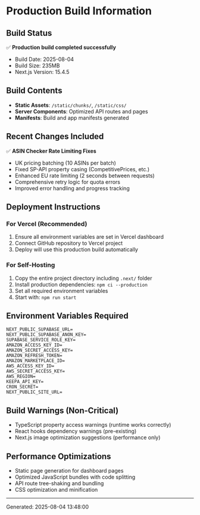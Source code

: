 # Production Build Information

## Build Status
✅ **Production build completed successfully**
- Build Date: 2025-08-04
- Build Size: 235MB
- Next.js Version: 15.4.5

## Build Contents
- **Static Assets**: `/static/chunks/`, `/static/css/`
- **Server Components**: Optimized API routes and pages
- **Manifests**: Build and app manifests generated

## Recent Changes Included
✅ **ASIN Checker Rate Limiting Fixes**
- UK pricing batching (10 ASINs per batch)
- Fixed SP-API property casing (CompetitivePrices, etc.)
- Enhanced EU rate limiting (2 seconds between requests)
- Comprehensive retry logic for quota errors
- Improved error handling and progress tracking

## Deployment Instructions

### For Vercel (Recommended)
1. Ensure all environment variables are set in Vercel dashboard
2. Connect GitHub repository to Vercel project
3. Deploy will use this production build automatically

### For Self-Hosting
1. Copy the entire project directory including `.next/` folder
2. Install production dependencies: `npm ci --production`
3. Set all required environment variables
4. Start with: `npm run start`

## Environment Variables Required
```
NEXT_PUBLIC_SUPABASE_URL=
NEXT_PUBLIC_SUPABASE_ANON_KEY=
SUPABASE_SERVICE_ROLE_KEY=
AMAZON_ACCESS_KEY_ID=
AMAZON_SECRET_ACCESS_KEY=
AMAZON_REFRESH_TOKEN=
AMAZON_MARKETPLACE_ID=
AWS_ACCESS_KEY_ID=
AWS_SECRET_ACCESS_KEY=
AWS_REGION=
KEEPA_API_KEY=
CRON_SECRET=
NEXT_PUBLIC_SITE_URL=
```

## Build Warnings (Non-Critical)
- TypeScript property access warnings (runtime works correctly)
- React hooks dependency warnings (pre-existing)
- Next.js image optimization suggestions (performance only)

## Performance Optimizations
- Static page generation for dashboard pages
- Optimized JavaScript bundles with code splitting
- API route tree-shaking and bundling
- CSS optimization and minification

---
Generated: 2025-08-04 13:48:00